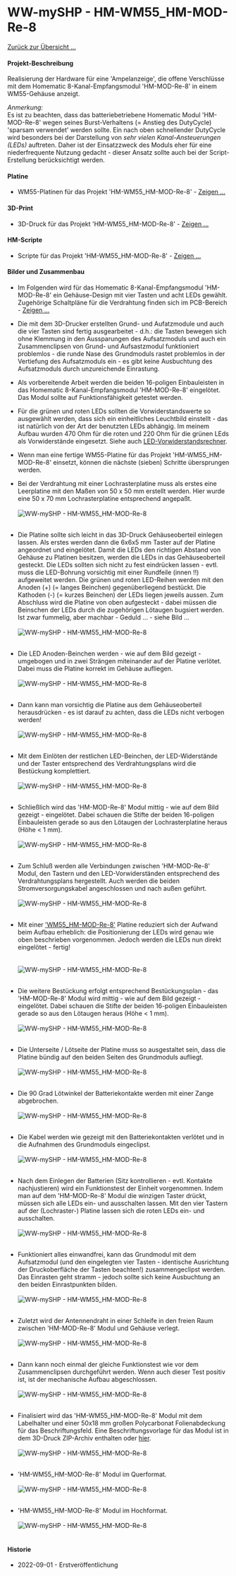 # WW-mySHP - HM-WM55_HM-MOD-Re-8

[Zurück zur Übersicht ...](../README.md)

#### Projekt-Beschreibung

Realisierung der Hardware für eine 'Ampelanzeige', die offene Verschlüsse mit dem Homematic 8-Kanal-Empfangsmodul 'HM-MOD-Re-8' in einem WM55-Gehäuse anzeigt.

_Anmerkung:_</br>
Es ist zu beachten, dass das batteriebetriebene Homematic Modul 'HM-MOD-Re-8' wegen seines Burst-Verhaltens (= Anstieg des DutyCycle) 'sparsam verwendet' werden sollte. Ein nach oben schnellender DutyCycle wird besonders bei der Darstellung von _sehr vielen Kanal-Ansteuerungen (LEDs)_ auftreten. Daher ist der Einsatzzweck des Moduls eher für eine niederfrequente Nutzung gedacht - dieser Ansatz sollte auch bei der Script-Erstellung berücksichtigt werden.

#### Platine
- WM55-Platinen für das Projekt 'HM-WM55_HM-MOD-Re-8' - [Zeigen ...](https://github.com/wolwin/WW-myPCB/blob/master/PCB_WM55_HM-MOD-Re-8/README.md)

#### 3D-Print
- 3D-Druck für das Projekt 'HM-WM55_HM-MOD-Re-8' - [Zeigen ...](https://github.com/wolwin/WW-my3DP/blob/master/3DP_HM-WM55_HM-WM55_HM-MOD-Re-8/README.md)

#### HM-Scripte
- Scripte für das Projekt 'HM-WM55_HM-MOD-Re-8' - [Zeigen ...](./README_SW.md)

#### Bilder und Zusammenbau
- Im Folgenden wird für das Homematic 8-Kanal-Empfangsmodul 'HM-MOD-Re-8' ein Gehäuse-Design mit vier Tasten und acht LEDs gewählt. Zugehörige Schaltpläne für die Verdrahtung finden sich im PCB-Bereich - [Zeigen ...](https://github.com/wolwin/WW-myPCB/blob/master/PCB_WM55_HM-MOD-Re-8/README.md#schaltplan)

- Die mit dem 3D-Drucker erstellten Grund- und Aufatzmodule und auch die vier Tasten sind fertig ausgearbeitet - d.h.: die Tasten bewegen sich ohne Klemmung in den Aussparungen des Aufsatzmoduls und auch ein Zusammenclipsen von Grund- und Aufsastzmodul funktioniert problemlos - die runde Nase des Grundmoduls rastet problemlos in der Vertiefung des Aufsatzmoduls ein - es gibt keine Ausbuchtung des Aufsatzmoduls durch unzureichende Einrastung.

- Als vorbereitende Arbeit werden die beiden 16-poligen Einbauleisten in das Homematic 8-Kanal-Empfangsmodul 'HM-MOD-Re-8' eingelötet. Das Modul sollte auf Funktionsfähigkeit getestet werden.</br>

- Für die grünen und roten LEDs sollten die Vorwiderstandswerte so ausgewählt werden, dass sich ein einheitliches Leuchtbild einstellt - das ist natürlich von der Art der benutzten LEDs abhängig. Im meinem Aufbau wurden 470 Ohm für die roten und 220 Ohm für die grünen LEds als Vorwiderstände eingesetzt. Siehe auch [LED-Vorwiderstandsrechner](https://www.elektronik-kompendium.de/sites/bau/1109111.htm).

- Wenn man eine fertige WM55-Platine für das Projekt 'HM-WM55_HM-MOD-Re-8' einsetzt, können die nächste (sieben) Schritte übersprungen werden.

- Bei der Verdrahtung mit einer Lochrasterplatine muss als erstes eine Leerplatine mit den Maßen von 50 x 50 mm erstellt werden. Hier wurde eine 50 x 70 mm Lochrasterplatine entsprechend angepaßt.
  <br><br>
  ![WW-mySHP - HM-WM55_HM-MOD-Re-8](./img/SHP_HM-WM55_HM-MOD-Re-8_01.jpg "")
  <br><br>
- Die Platine sollte sich leicht in das 3D-Druck Gehäuseoberteil einlegen lassen. Als erstes werden dann die 6x6x5 mm Taster auf der Platine angeordnet und eingelötet. Damit die LEDs den richtigen Abstand von Gehäuse zu Platinen besitzen, werden die LEDs in das Gehäuseoberteil gesteckt. Die LEDs sollten sich nicht zu fest eindrücken lassen - evtl. muss die LED-Bohrung vorsichtig mit einer Rundfeile (innen !!) aufgeweitet werden. Die grünen und roten LED-Reihen werden mit den Anoden (+) (= langes Beinchen) gegenüberliegend bestückt. Die Kathoden (-) (= kurzes Beinchen) der LEDs liegen jeweils aussen. Zum Abschluss wird die Platine von oben aufgesteckt - dabei müssen die Beinschen der LEDs durch die zugehörigen Lötaugen bugsiert werden. Ist zwar fummelig, aber machbar - Geduld ... - siehe Bild ...
  <br><br>
  ![WW-mySHP - HM-WM55_HM-MOD-Re-8](./img/SHP_HM-WM55_HM-MOD-Re-8_02.jpg "")
  <br><br>
- Die LED Anoden-Beinchen werden - wie auf dem Bild gezeigt - umgebogen und in zwei Strängen miteinander auf der Platine verlötet. Dabei muss die Platine korrekt im Gehäuse aufliegen.
  <br><br>
  ![WW-mySHP - HM-WM55_HM-MOD-Re-8](./img/SHP_HM-WM55_HM-MOD-Re-8_03.jpg "")
  <br><br>
- Dann kann man vorsichtig die Platine aus dem Gehäuseoberteil herausdrücken - es ist darauf zu achten, dass die LEDs nicht verbogen werden!
  <br><br>
  ![WW-mySHP - HM-WM55_HM-MOD-Re-8](./img/SHP_HM-WM55_HM-MOD-Re-8_04.jpg "")
  <br><br>
- Mit dem Einlöten der restlichen LED-Beinchen, der LED-Widerstände und der Taster entsprechend des Verdrahtungsplans wird die Bestückung komplettiert.
  <br><br>
  ![WW-mySHP - HM-WM55_HM-MOD-Re-8](./img/SHP_HM-WM55_HM-MOD-Re-8_05.jpg "")
  <br><br>
- Schließlich wird das 'HM-MOD-Re-8' Modul mittig - wie auf dem Bild gezeigt - eingelötet. Dabei schauen die Stifte der beiden 16-poligen Einbauleisten gerade so aus den Lötaugen der Lochrasterplatine heraus (Höhe < 1 mm).
  <br><br>
  ![WW-mySHP - HM-WM55_HM-MOD-Re-8](./img/SHP_HM-WM55_HM-MOD-Re-8_06.jpg "")
  <br><br>
- Zum Schluß werden alle Verbindungen zwischen 'HM-MOD-Re-8' Modul, den Tastern und den LED-Vorwiderständen entsprechend des Verdrahtungsplans hergestellt. Auch werden die beiden Stromversorgungskabel angeschlossen und nach außen geführt.
  <br><br>
  ![WW-mySHP - HM-WM55_HM-MOD-Re-8](./img/SHP_HM-WM55_HM-MOD-Re-8_07.jpg "")
  <br><br>
- Mit einer ['WM55_HM-MOD-Re-8'](https://github.com/wolwin/WW-myPCB/blob/master/PCB_WM55_HM-MOD-Re-8/README.md) Platine reduziert sich der Aufwand beim Aufbau erheblich: die Positionierung der LEDs wird genau wie oben beschrieben vorgenommen. Jedoch werden die LEDs nun direkt eingelötet - fertig!  
  <br><br>
  ![WW-mySHP - HM-WM55_HM-MOD-Re-8](./img/SHP_HM-WM55_HM-MOD-Re-8_08.jpg "")
  <br><br>
- Die weitere Bestückung erfolgt entsprechend Bestückungsplan - das 'HM-MOD-Re-8' Modul wird mittig - wie auf dem Bild gezeigt - eingelötet. Dabei schauen die Stifte der beiden 16-poligen Einbauleisten gerade so aus den Lötaugen heraus (Höhe < 1 mm).
  <br><br>
  ![WW-mySHP - HM-WM55_HM-MOD-Re-8](./img/SHP_HM-WM55_HM-MOD-Re-8_09.jpg "")
  <br><br>
- Die Unterseite / Lötseite der Platine muss so ausgestaltet sein, dass die Platine bündig auf den beiden Seiten des Grundmoduls aufliegt.
  <br><br>
  ![WW-mySHP - HM-WM55_HM-MOD-Re-8](./img/SHP_HM-WM55_HM-MOD-Re-8_10.jpg "")
  <br><br>
- Die 90 Grad Lötwinkel der Batteriekontakte werden mit einer Zange abgebrochen.
  <br><br>
  ![WW-mySHP - HM-WM55_HM-MOD-Re-8](./img/SHP_HM-WM55_HM-MOD-Re-8_11.jpg "")
  <br><br>
- Die Kabel werden wie gezeigt mit den Batteriekontakten verlötet und in die Aufnahmen des Grundmoduls eingeclipst.
  <br><br>
  ![WW-mySHP - HM-WM55_HM-MOD-Re-8](./img/SHP_HM-WM55_HM-MOD-Re-8_12.jpg "")
  <br><br>
- Nach dem Einlegen der Batterien (Sitz kontrollieren - evtl. Kontakte nachjustieren) wird ein Funktionstest der Einheit vorgenommen. Indem man auf dem 'HM-MOD-Re-8' Modul die winzigen Taster drückt, müssen sich alle LEDs ein- und ausschalten lassen. Mit den vier Tastern auf der (Lochraster-) Platine lassen sich die roten LEDs ein- und ausschalten.
  <br><br>
  ![WW-mySHP - HM-WM55_HM-MOD-Re-8](./img/SHP_HM-WM55_HM-MOD-Re-8_13.jpg "")
  <br><br>
- Funktioniert alles einwandfrei, kann das Grundmodul mit dem Aufsatzmodul (und den eingelegten vier Tasten - identische Ausrichtung der Druckoberfläche der Tasten beachten!) zusammengeclipst werden. Das Einrasten geht stramm - jedoch sollte sich keine Ausbuchtung an den beiden Einrastpunkten bilden.
  <br><br>
  ![WW-mySHP - HM-WM55_HM-MOD-Re-8](./img/SHP_HM-WM55_HM-MOD-Re-8_14.jpg "")
  <br><br>
- Zuletzt wird der Antennendraht in einer Schleife in den freien Raum zwischen 'HM-MOD-Re-8' Modul und Gehäuse verlegt.
  <br><br>
  ![WW-mySHP - HM-WM55_HM-MOD-Re-8](./img/SHP_HM-WM55_HM-MOD-Re-8_15.jpg "")
  <br><br>
- Dann kann noch einmal der gleiche Funktionstest wie vor dem Zusammenclipsen durchgeführt werden. Wenn auch dieser Test positiv ist, ist der mechanische Aufbau abgeschlossen.
  <br><br>
  ![WW-mySHP - HM-WM55_HM-MOD-Re-8](./img/SHP_HM-WM55_HM-MOD-Re-8_16.jpg "")
  <br><br>
- Finalisiert wird das 'HM-WM55_HM-MOD-Re-8' Modul mit dem Labelhalter und einer 50x18 mm großen Polycarbonat Folienabdeckung für das Beschriftungsfeld. Eine Beschriftungsvorlage für das Modul ist in dem 3D-Druck ZIP-Archiv enthalten oder [hier](./bin/Paper_Label.zip "").
  <br><br>
  ![WW-mySHP - HM-WM55_HM-MOD-Re-8](./img/SHP_HM-WM55_HM-MOD-Re-8_17.jpg "")
  <br><br>
- 'HM-WM55_HM-MOD-Re-8' Modul im Querformat.
  <br><br>
  ![WW-mySHP - HM-WM55_HM-MOD-Re-8](./img/SHP_HM-WM55_HM-MOD-Re-8_18.jpg "")
  <br><br>
- 'HM-WM55_HM-MOD-Re-8' Modul im Hochformat.
  <br><br>
  ![WW-mySHP - HM-WM55_HM-MOD-Re-8](./img/SHP_HM-WM55_HM-MOD-Re-8_19.jpg "")
  <br><br>

#### Historie
- 2022-09-01 - Erstveröffentlichung
